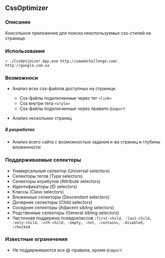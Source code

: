 CssOptimizer
------------

### Описание

Консольное приложение для поиска неиспользуемых css-стилей на странице. 

### Использование 

	> ./CssOptimizer.App.exe http://uawebchallenge.com/ http://google.com.ua
	
### Возможноси

- Анализ всех css-файлов доступных на странице.
	- Css-файлы подключенные через тег ```<link>```
	- Css внутри тега ```<style>```
	- Css-файлы подключенные через правило ```@import```
	
- Анализ нескольких страниц

##### В разработке

- Анализ всего сайта с возможностью задания к-ва страниц и глубины вложенности

### Поддерживаемые селекторы

- Универсальный селектор (Universal selectors)
- Селекторы тегов (Type selectors)
- Селекторы атрибутов (Attribute selectors)
- Идентификаторы (ID selectors)
- Классы (Class selectors)
- Вложенные селекторы (Descendant selectors)
- Дочерние селекторы (Child selectors)
- Соседние селекторы (Adjacent sibling selectors)
- Родственные селекторы (General sibling selectors)
- Частичная поддержка псевдоклассов ``` :first-child, :last-child, :only-child, :nth-child, :empty, :not, :contains, :disabled, :checked ```

### Известные ограничения
- Не поддерживаются все @-правила, кроме ```@import```